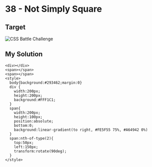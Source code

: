 # 38 - Not Simply Square

## Target

![CSS Battle Challenge](https://cssbattle.dev/targets/38.png)

## My Solution

```
<div></div>
<span></span>
<span></span>
<style>
  body{background:#293462;margin:0}
  div {
    width:200px;
    height:200px;
    background:#FFF1C1;
  }
  span{
    width:200px;
    height:100px;
    position:absolute;
    bottom:0;
    background:linear-gradient(to right, #FE5F55 75%, #A64942 0%)
  }
  span:nth-of-type(2){
    top:50px;
    left:150px;
    transform:rotate(90deg);
  }
</style>
```
